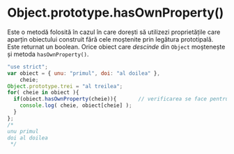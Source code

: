 # Object.prototype.hasOwnProperty()

Este o metodă folosită în cazul în care dorești să utilizezi proprietățile care aparțin obiectului construit fără cele moștenite prin legătura prototipală. Este returnat un boolean. Orice obiect care *descinde* din `Object` moștenește și metoda `hasOwnProperty()`.

```javascript
"use strict";
var obiect = { unu: "primul", doi: "al doilea" },
    cheie;
Object.prototype.trei = "al treilea";
for( cheie in obiect ){
  if(obiect.hasOwnProperty(cheie)){       // verificarea se face pentru fiecare cheie. Taxează performanța
    console.log( cheie, obiect[cheie] );
  }
};
/*
unu primul
doi al doilea
 */
```
